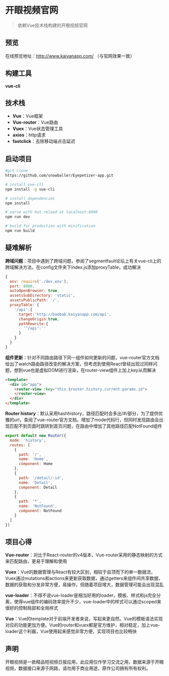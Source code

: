 # 开眼视频官网

>依赖Vue技术栈构建的开眼视频官网

## 预览

在线预览地址：http://www.kaiyanapp.com/
（与官网效果一致）

## 构建工具

**vue-cli**

## 技术栈

- **Vue**：Vue框架
- **Vue-router**：Vue路由
- **Vuex**：Vue状态管理工具
- **axios**：http请求
- **fastclick**：去除移动端点击延迟

## 启动项目
``` bash
#git clone
https://github.com/snowballer/Eyepetizer-app.git

# install vue-cli
npm install -g vue-cli

# install dependencies
npm install

# serve with hot reload at localhost:8080
npm run dev

# build for production with minification
npm run build

```

## 疑难解析

**跨域问题**：项目中遇到了跨域问题，参阅了segmentfault论坛上有关vue-cli上的跨域解决方法，在config文件夹下index.js添加proxyTable，成功解决

```javascript
{
  env: require('./dev.env'),
  port: 8080,
  autoOpenBrowser: true,
  assetsSubDirectory: 'static',
  assetsPublicPath: '/',
  proxyTable: {
    '/api':{
      target:'http://baobab.kaiyanapp.com/api',
      changeOrigin:true,
      pathRewrite:{
        '^/api':''
      }
    }
  }
}
```

**组件更新**：针对不同路由路径下同一组件如何更新的问题，vue-router官方文档给出了watch路由路径改变的解决方案，但考虑到使用React曾经出现过同样问题，想到vue也是虚拟DOM进行渲染，在router-view组件上加上key从而解决

```html
<template>
  <div id="app">
    <router-view :key="this.$router.history.current.params.id">
    </router-view>
  </div>
</template>
```

**Router history**：默认采用hashhistory，路径匹配时会多出/#/部分，为了提供优雅的url，查阅了vue-router官方文档，增加了mode代码行，但同时发现路由会出现匹配不到页面时跳转到首页问题，在路由中增加了其他路径匹配NotFound组件

```javascript
export default new Router({
  mode: 'history',
  routes: [
    {
      path: '/',
      name: 'Home',
      component: Home
    },
    {
      path: '/detail/:id',
      name: 'Detail',
      component: Detail
    },
    {
      path: '*',
      name: 'NotFound',
      component: NotFound
    }
  ]
})
```

## 项目心得

**Vue-router**：对比于React-router的v4版本，Vue-router采用的静态映射的方式来匹配路由，更易于理解和使用

**Vuex**：Vue的数据管理与React有较大区别，相较于自顶而下的单一数据流，Vuex通过mutations和actions来更新获取数据，通过getters来组件间共享数据，数据的获取和分发非常方便，易操作，但随着项目增大，数据管理可能会出现混乱

**vue-loader**：不得不说vue-loader是相当好用的loader，模板、样式和js完全分离，使得vue组件的编码效率提升不少，vue-loader中的样式可以通过scoped来很好的控制局部和全局样式

**Vue**：Vue的template对于前端开发者来说，写起来更自然。Vue的模板语法实现对应的功能更加方便。Vue的router和vuex都是官方维护，相对稳定，加上vue-loader这个利器，Vue使用起来感觉非常方便，实现项目也比较畅快


## 声明

开眼视频是一款精品短视频日报应用，此应用仅作学习交流之用，数据来源于开眼视频，数据接口来源于网路，请勿用于商业用途，原作公司拥有所有权利。
